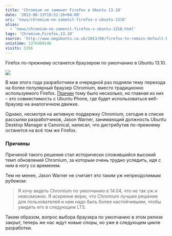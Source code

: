 ```yaml
---
title: 'Chromium не заменит Firefox в Ubuntu 13.10'
date: '2013-08-13T19:52:26+04:00'
uri: 'news/chromium-ne-zamenit-firefox-v-ubuntu-1310'
alias: 
  - 'news/chromium-ne-zamenit-firefox-v-ubuntu-1310.html'
tags: 'Chromium,Firefox,13.10'
source: 'http://www.omgubuntu.co.uk/2013/08/firefox-to-remain-default-browser-in-ubuntu-13-10'
unixtime: 1376409146
visits: 5356
---
```

Firefox по-прежнему останется браузером по умолчанию в Ubuntu 13.10.

[![](img/2013/08/13/19-00/9245001391.jpg)](img/2013/08/13/19-00/9245001391.jpg)

В мае этого года разработчики в очередной раз подняли тему перехода на более популярный браузер Chromium, вместо традиционно используемого Firefox. [Причин](news/chego-ozhidat-ot-ubuntu-1310) тому было несколько, но главная из них – это совместимость с Ubuntu Phone, где будет использоваться веб-браузер на аналогичном движке.

Однако, несмотря на активную поддержку Chromium, сегодня в списке рассылки разработчиков, Jason Warner, занимающий должность Ubuntu Desktop Manager в Canonical, написал, что дистрибутив по-прежнему останется на всё том же Firefox.

### Причины

Причиной такого решения стал исторически сложившийся высокий темп обновлений Chromium, за которым очень трудно уследить, идя с ним в ногу со временем.

Тем не менее, Jason Warner не считает это таким уж непреодолимым рубежом:

> Я хочу видеть Chromium по умолчанию в 14.04, что не так уж и невозможно. Я искренне верю, что Chromium лучшее решение для пользователей и нам надо быть более настойчивыми, чтобы увидеть его в следующем LTS.

Таким образом, вопрос выбора браузера по умолчанию в этом релизе закрыт, теперь же нас ждут новые споры, но уже в следующем цикле разработки.
